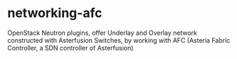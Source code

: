 # networking-afc
OpenStack Neutron plugins, offer Underlay and Overlay network constructed with Asterfusion Switches, by working with AFC (Asteria Fabric Controller, a SDN controller of Asterfusion)
